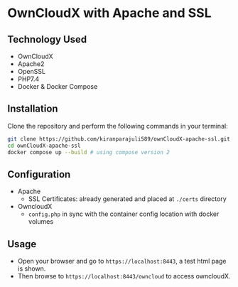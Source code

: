 # OwnCloudX with Apache and SSL

## Technology Used
- OwnCloudX
- Apache2
- OpenSSL
- PHP7.4
- Docker & Docker Compose


## Installation
Clone the repository and perform the following commands in your terminal:
```sh
git clone https://github.com/kiranparajuli589/ownCloudX-apache-ssl.git
cd ownCloudX-apache-ssl
docker compose up --build # using compose version 2
```

## Configuration
- Apache
  - SSL Certificates: already generated and placed at `./certs` directory
- OwncloudX
  - `config.php` in sync with the container config location with docker volumes

## Usage
- Open your browser and go to `https://localhost:8443`, a test html page is shown.
- Then browse to `https://localhost:8443/owncloud` to access owncloudX.